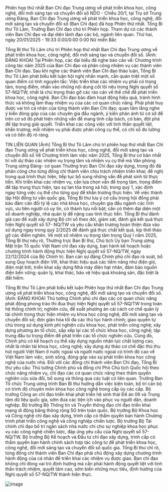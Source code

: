 Phiên họp thứ nhất Ban Chỉ đạo Trung ương về phát triển khoa học, công nghệ, đổi mới sáng tạo và chuyển đổi số
NDO - Chiều 20/1, tại Trụ sở Trung ương Đảng, Ban Chỉ đạo Trung ương về phát triển khoa học, công nghệ, đổi mới sáng tạo và chuyển đổi số (Ban Chỉ đạo) đã họp Phiên thứ nhất. Tổng Bí thư Tô Lâm, Trưởng Ban Chỉ đạo chủ trì Phiên họp. Tham dự có các thành viên Ban Chỉ đạo và đại diện lãnh đạo các bộ, ngành liên quan.
Thứ hai, ngày 20/01/2025 - 19:33
0:00/0:00
0:00
Nữ miền Bắc

Tổng Bí thư Tô Lâm chủ trì Phiên họp thứ nhất Ban Chỉ đạo Trung ương về phát triển khoa học, công nghệ, đổi mới sáng tạo và chuyển đổi số. (Ảnh: ĐĂNG KHOA)
Tại Phiên họp, các đại biểu đã nghe báo cáo về: Chương trình công tác năm 2025 của Ban Chỉ đạo và phân công nhiệm vụ các thành viên Ban Chỉ đạo.
Sau khi nghe các thành viên Ban Chỉ đạo thảo luận, Tổng Bí thư Tô Lâm phát biểu kết luận hội nghị nhấn mạnh, cần quán triệt một số quan điểm có tính nguyên tắc: Việc triển khai các nhiệm vụ phải có trọng tâm, trọng điểm, nhấn vào những nội dung cốt lõi nêu trong Nghị quyết số 57-NQ/TW, nhất là chú trọng tháo gỡ các rào cản về thể chế để phát triển khoa học, công nghệ. Ban Chỉ đạo bảo đảm hoạt động hiệu quả, tránh hình thức và không làm thay nhiệm vụ của các cơ quan chức năng. Phải phát huy được vai trò cá nhân của từng thành viên Ban Chỉ đạo; quan tâm lắng nghe ý kiến đóng góp của các chuyên gia đầu ngành, ý kiến phản ánh từ cơ sở để trên cơ sở đó phát hiện những vấn đề mang tính cấp bách, cơ bản, đột phá để tập trung giải quyết. Triển khai các công việc với tinh thần quyết liệt, khẩn trương; mỗi nhiệm vụ phải được phân công cụ thể, có chỉ số đo lường và có tiến độ rõ ràng.



TIN LIÊN QUAN
[Ảnh] Tổng Bí thư Tô Lâm chủ trì phiên họp thứ nhất Ban Chỉ đạo Trung ương về phát triển khoa học, công nghệ, đổi mới sáng tạo và chuyển đổi số
Về Chương trình làm việc năm 2025, Tổng Bí thư cơ bản nhất trí với dự thảo các nhiệm vụ trọng tâm và nhiệm vụ cụ thể mà Văn phòng Trung ương Đảng- cơ quan Thường trực Ban Chỉ đạo xây dựng, trong đó đã phân công cho từng đồng chí thành viên chịu trách nhiệm triển khai; đề nghị trong quá trình thực hiện, tiếp tục bổ sung những vấn đề phát sinh từ thực tiễn. Khi triển khai các nhiệm vụ, cần lựa chọn vấn đề trọng tâm, trọng điểm để tập trung thực hiện, tạo sự lan tỏa trong xã hội; trong quý 1, xác định ngay từng việc cụ thể cho từng quý để khẩn trương thực hiện.
Về việc thành lập Hội đồng tư vấn quốc gia, Tổng Bí thư lưu ý cơ cấu trong hội đồng phải bảo đảm cân đối tỷ lệ các nhà khoa học, chuyên gia đầu ngành các lĩnh vực, ưu tiên người có uy tín, có thành tựu nổi bật; cần có thêm đại diện một số doanh nghiệp, nhà quản lý để nâng cao tính thực tiễn. Tổng Bí thư đánh giá cao đề xuất xây dựng Bộ chỉ số theo dõi, giám sát, đánh giá kết quả thực hiện Nghị quyết số 57- NQ/TW và yêu cầu khẩn trương hoàn thiện đưa vào sử dụng ngay trong quý 2/2025 để đánh giá thực chất kết quả, kịp thời tháo gỡ các điểm nghẽn.
Về một số nhiệm vụ trọng tâm trong Quý I năm 2025, Tổng Bí thư nêu rõ, Thường trực Ban Bí thư, Chủ tịch Ủy ban Trung ương Mặt trận Tổ quốc Việt Nam chỉ đạo xây dựng, ban hành kế hoạch hoặc chương trình hành động thực hiện Nghị quyết số 57-NQ/TW, ngày 22/12/2024 của Bộ Chính trị. Ban cán sự đảng Chính phủ chỉ đạo rà soát, bổ sung Quy hoạch điện VIII, khai thác hiệu quả các tiềm năng như điện gió, điện mặt trời, triển khai xây dựng Nhà máy điện hạt nhân, đảm bảo nguồn điện bền vững; quản lý, khai thác, bảo vệ hiệu quả khoáng sản, đặc biệt là đất hiếm.

Tổng Bí thư Tô Lâm phát biểu kết luận Phiên họp thứ nhất Ban Chỉ đạo Trung ương về phát triển khoa học, công nghệ, đổi mới sáng tạo và chuyển đổi số. (Ảnh: ĐĂNG KHOA)
Thủ tướng Chính phủ chỉ đạo các cơ quan chức năng phát động phong trào thi đua thực hiện Nghị quyết số 57-NQ/TW trong toàn hệ thống chính trị; nghiên cứu, đề xuất phương án cải cách cơ chế quản lý tài chính trong thực hiện nhiệm vụ khoa học công nghệ, đổi mới sáng tạo và chuyển đổi số; đơn giản hóa tối đa các thủ tục hành chính; giao quyền tự chủ trong sử dụng kinh phí nghiên cứu khoa học, phát triển công nghệ; xây dựng phương án tổ chức, sắp xếp lại các tổ chức khoa học, công nghệ; tập trung đầu tư trọng điểm để phát triển các tổ chức nghiên cứu. Cùng đó, Chính phủ có kế hoạch cụ thể xây dựng nguồn nhân lực chất lượng cao, nhất là nhân tài khoa học, công nghệ; xây dựng dự thảo cơ chế đặc thù thu hút người Việt Nam ở nước ngoài và người nước ngoài có trình độ cao về Việt Nam làm việc, sinh sống, đóng góp vào sự phát triển khoa học công nghệ của nước nhà.
Đối với các đồng chí thành viên Ban Chỉ đạo, Tổng Bí thư yêu cầu: Thủ tướng Chính phủ và đồng chí Phó Chủ tịch Quốc hội theo chức năng nhiệm vụ, chỉ đạo các cơ quan chức năng theo thẩm quyền nghiên cứu sửa đổi, bổ sung và thông qua các luật có liên quan. Trưởng Ban Tổ chức Trung ương trình Ban Bí thư hướng dẫn việc kiện toàn, bố trí cán bộ có trình độ chuyên môn khoa học công nghệ trong cấp ủy các cấp. Bộ trưởng Công an chỉ đạo triển khai phát triển hệ sinh thái Đề án 06 và Trung tâm dữ liệu quốc gia, sớm đưa các tiện ích vào phục vụ người dân, doanh nghiệp. Bộ trưởng Bộ Thông tin và Truyền thông đạo chỉ đạo triển khai mạng di động băng thông rộng 5G trên toàn quốc.
Bộ trưởng Bộ Khoa học và Công nghệ chỉ đạo xây dựng, trình cấp có thẩm quyền ban hành Chương trình phát triển công nghệ và công nghiệp chiến lược. Bộ trưởng Bộ Tài chính chỉ đạo bố trí ngân sách nhà nước chi cho sự nghiệp khoa học phục vụ các công nghệ chiến lược, đáp ứng yêu cầu của Nghị quyết số 57-NQ/TW. Bộ trưởng Bộ Kế hoạch và Đầu tư chỉ đạo xây dựng, trình cấp có thẩm quyền ban hành chính sách hợp tác công tư để phát triển khoa học, công nghệ, đổi mới sáng tạo và chuyển đổi số quốc gia. Tổng Bí thư chỉ rõ, từng đồng chí thành viên Ban Chỉ đạo phải chủ động xây dựng chương trình hành động của cá nhân để triển khai các nhiệm vụ được giao. Ban chỉ đạo không chỉ đóng vai trò định hướng mà cần phải hành động quyết liệt với tinh thần trách nhiệm, quyết tâm cao, sớm biến những mục tiêu, định hướng của Nghị quyết số 57-NQ/TW thành hiện thực.

![image](https://github.com/user-attachments/assets/b0685ff3-ad86-45f0-8c9e-6ce1d8f8818d)

